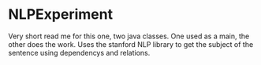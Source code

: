 # NLPExperiment

Very short read me for this one, two java classes. One used as a main, the other does the work. Uses the stanford NLP library to get the subject of the sentence using dependencys and relations.
